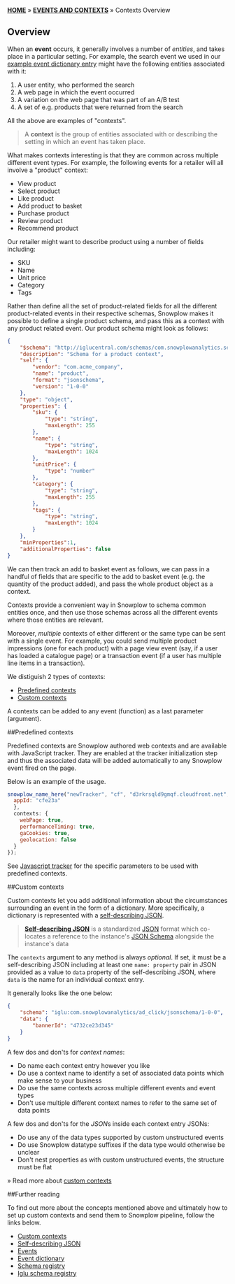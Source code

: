 [**HOME**](Home) » [**EVENTS AND CONTEXTS**](Events-and-Contexts) » Contexts Overview

## Overview

When an **event** occurs, it generally involves a number of *entities*, and takes place in a particular setting. For example, the search event we used in our [example event dictionary entry](Event-dictionary) might have the following entities associated with it:

1. A user entity, who performed the search
2. A web page in which the event occurred
3. A variation on the web page that was part of an A/B test
4. A set of e.g. products that were returned from the search

All the above are examples of "contexts". 

> A **context** is the group of entities associated with or describing the setting in which an event has taken place. 

What makes contexts interesting is that they are common across multiple different event types. For example, the following events for a retailer will all involve a "product" context:

- View product
- Select product
- Like product
- Add product to basket
- Purchase product
- Review product
- Recommend product

Our retailer might want to describe product using a number of fields including:

- SKU
- Name
- Unit price
- Category
- Tags

Rather than define all the set of product-related fields for all the different product-related events in their respective schemas, Snowplow makes it possible to define a single product schema, and pass this as a context with any product related event. Our product schema might look as follows:

```json
{
	"$schema": "http://iglucentral.com/schemas/com.snowplowanalytics.self-desc/schema/jsonschema/1-0-0#",
	"description": "Schema for a product context",
	"self": {
		"vendor": "com.acme_company",
		"name": "product",
		"format": "jsonschema",
		"version": "1-0-0"
	},
	"type": "object",
	"properties": {
		"sku": {
			"type": "string",
			"maxLength": 255
		},
		"name": {
			"type": "string",
			"maxLength": 1024
		},
		"unitPrice": {
			"type": "number"
		},
		"category": {
			"type": "string",
			"maxLength": 255
		},
		"tags": {
			"type": "string",
			"maxLength": 1024
		}
	},
	"minProperties":1,
	"additionalProperties": false
}
```

We can then track an add to basket event as follows, we can pass in a handful of fields that are specific to the add to basket event (e.g. the quantity of the product added), and pass the whole product object as a context.

Contexts provide a convenient way in Snowplow to schema common entities once, and then use those schemas across all the different events where those entities are relevant.

Moreover, *multiple* contexts of either different or the same type can be sent with a single event. For example, you could send multiple product impressions (one for each product) with a page view event (say, if a user has loaded a catalogue page) or a transaction event (if a user has multiple line items in a transaction).

We distiguish 2 types of contexts:

- [Predefined contexts](#predefined-contexts)
- [Custom contexts](#custom-contexts)

A contexts can be added to any event (function) as a last parameter (argument).

<a name="predefined-contexts" />
##Predefined contexts

Predefined contexts are Snowplow authored web contexts and are available with JavaScript tracker. They are enabled at the tracker initialization step and thus the associated data will be added automatically to any Snowplow event fired on the page.

Below is an example of the usage.

```javascript
snowplow_name_here("newTracker", "cf", "d3rkrsqld9gmqf.cloudfront.net", {
  appId: "cfe23a"
  },
  contexts: {
    webPage: true,
    performanceTiming: true,
    gaCookies: true,
    geolocation: false
  }
});
```

See [Javascript tracker](1-General-parameters-for-the-Javascript-tracker#2214-adding-predefined-contexts) for the specific parameters to be used with predefined contexts.

<a name="custom-contexts" />
##Custom contexts

Custom contexts let you add additional information about the circumstances surrounding an event in the form of a dictionary. More specifically, a dictionary is represented with a [self-describing JSON](http://snowplowanalytics.com/blog/2014/05/15/introducing-self-describing-jsons/).

> [**Self-describing JSON**](https://github.com/snowplow/iglu/wiki/Self-describing-JSONs) is a standardized [JSON](http://www.json.org/) format which co-locates a reference to the instance's [JSON Schema](http://json-schema.org/) alongside the instance's data

The `contexts` argument to any method is always *optional*. If set, it must be a self-describing JSON including at least one `name: property` pair in JSON provided as a value to `data` property of the self-describing JSON, where `data` is the name for an individual context entry.

It generally looks like the one below:

```json
{
    "schema": "iglu:com.snowplowanalytics/ad_click/jsonschema/1-0-0",
    "data": {
        "bannerId": "4732ce23d345"
    }
}
```

A few dos and don'ts for *context names*:

- Do name each context entry however you like
- Do use a context name to identify a set of associated data points which make sense to your business
- Do use the same contexts across multiple different events and event types
- Don't use multiple different context names to refer to the same set of data points

A few dos and don'ts for the *JSON*s inside each context entry JSONs:

- Do use any of the data types supported by custom unstructured events
- Do use Snowplow datatype suffixes if the data type would otherwise be unclear
- Don't nest properties as with custom unstructured events, the structure must be flat

» Read more about [custom contexts](Custom-contexts)

##Further reading

To find out more about the concepts mentioned above and ultimately how to set up custom contexts and send them to Snowplow pipeline, follow the links below.

- [Custom contexts](Custom-contexts)
- [Self-describing JSON](http://snowplowanalytics.com/blog/2014/05/15/introducing-self-describing-jsons/)
- [Events](Events-overview)
- [Event dictionary](Event-dictionary)
- [Schema registry](Schema-registry)
- [Iglu schema registry](Iglu-registry)